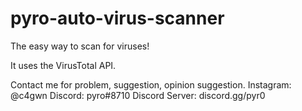 # pyro-auto-virus-scanner
The easy way to scan for viruses!

It uses the VirusTotal API.



Contact me for problem, suggestion, opinion suggestion.
Instagram: @c4gwn
Discord: pyro#8710
Discord Server: discord.gg/pyr0
